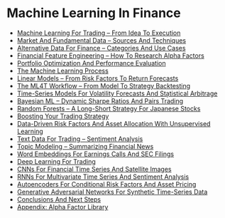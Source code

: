 # Machine Learning In Finance
- [Machine Learning For Trading – From Idea To Execution](./mac)
- [Market And Fundamental Data – Sources And Techniques](.market-and-fundamental-data.md)
- [Alternative Data For Finance – Categories And Use Cases](./alternative-data-for-finance.md)
- [Financial Feature Engineering – How To Research Alpha Factors](./financial-feature-engineering.md)
- [Portfolio Optimization And Performance Evaluation]()
- [The Machine Learning Process]()
- [Linear Models – From Risk Factors To Return Forecasts]()
- [The ML4T Workflow – From Model To Strategy Backtesting]()
- [Time-Series Models For Volatility Forecasts And Sta̦tistical Arbitrage]()
- [Bayesian ML – Dynamic Sharpe Ratios And Pairs Trading]()
- [Random Forests – A Long-Short Strategy For Japanese Stocks]()
- [Boosting Your Trading Strategy]()
- [Data-Driven Risk Factors And Asset Allocation With Unsupervised Learning]()
- [Text Data For Trading – Sentiment Analysis]()
- [Topic Modeling – Summarizing Financial News]()
- [Word Embeddings For Earnings Calls And SEC Filings]()
- [Deep Learning For Trading]()
- [CNNs For Financial Time Series And Satellite Images]()
- [RNNs For Multivariate Time Series And Sentiment Analysis]()
- [Autoencoders For Conditional Risk Factors And Asset Pricing]()
- [Generative Adversarial Networks For Synthetic Time-Series Data]()
- [Conclusions And Next Steps]()
- [Appendix: Alpha Factor Library]()
